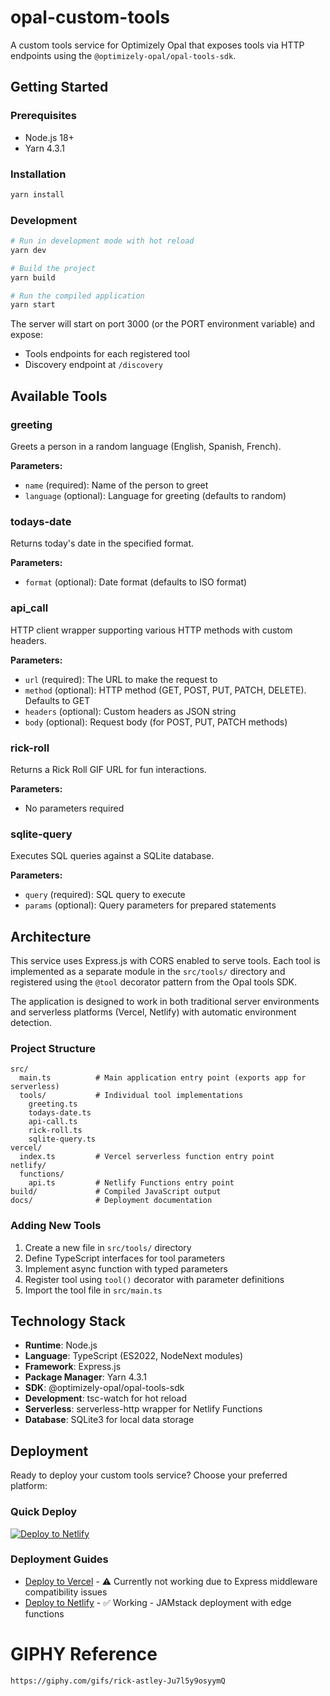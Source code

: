 # opal-custom-tools

A custom tools service for Optimizely Opal that exposes tools via HTTP endpoints using the `@optimizely-opal/opal-tools-sdk`.

## Getting Started

### Prerequisites
- Node.js 18+
- Yarn 4.3.1

### Installation
```bash
yarn install
```

### Development
```bash
# Run in development mode with hot reload
yarn dev

# Build the project
yarn build

# Run the compiled application
yarn start
```

The server will start on port 3000 (or the PORT environment variable) and expose:
- Tools endpoints for each registered tool
- Discovery endpoint at `/discovery`

## Available Tools

### greeting
Greets a person in a random language (English, Spanish, French).

**Parameters:**
- `name` (required): Name of the person to greet
- `language` (optional): Language for greeting (defaults to random)

### todays-date
Returns today's date in the specified format.

**Parameters:**
- `format` (optional): Date format (defaults to ISO format)

### api_call
HTTP client wrapper supporting various HTTP methods with custom headers.

**Parameters:**
- `url` (required): The URL to make the request to
- `method` (optional): HTTP method (GET, POST, PUT, PATCH, DELETE). Defaults to GET
- `headers` (optional): Custom headers as JSON string
- `body` (optional): Request body (for POST, PUT, PATCH methods)

### rick-roll
Returns a Rick Roll GIF URL for fun interactions.

**Parameters:**
- No parameters required

### sqlite-query
Executes SQL queries against a SQLite database.

**Parameters:**
- `query` (required): SQL query to execute
- `params` (optional): Query parameters for prepared statements

## Architecture

This service uses Express.js with CORS enabled to serve tools. Each tool is implemented as a separate module in the `src/tools/` directory and registered using the `@tool` decorator pattern from the Opal tools SDK.

The application is designed to work in both traditional server environments and serverless platforms (Vercel, Netlify) with automatic environment detection.

### Project Structure
```
src/
  main.ts          # Main application entry point (exports app for serverless)
  tools/           # Individual tool implementations
    greeting.ts
    todays-date.ts
    api-call.ts
    rick-roll.ts
    sqlite-query.ts
vercel/
  index.ts         # Vercel serverless function entry point
netlify/
  functions/
    api.ts         # Netlify Functions entry point
build/             # Compiled JavaScript output
docs/              # Deployment documentation
```

### Adding New Tools

1. Create a new file in `src/tools/` directory
2. Define TypeScript interfaces for tool parameters
3. Implement async function with typed parameters
4. Register tool using `tool()` decorator with parameter definitions
5. Import the tool file in `src/main.ts`

## Technology Stack

- **Runtime**: Node.js
- **Language**: TypeScript (ES2022, NodeNext modules)
- **Framework**: Express.js
- **Package Manager**: Yarn 4.3.1
- **SDK**: @optimizely-opal/opal-tools-sdk
- **Development**: tsc-watch for hot reload
- **Serverless**: serverless-http wrapper for Netlify Functions
- **Database**: SQLite3 for local data storage

## Deployment

Ready to deploy your custom tools service? Choose your preferred platform:

### Quick Deploy

[![Deploy to Netlify](https://www.netlify.com/img/deploy/button.svg)](https://app.netlify.com/start/deploy?repository=https://github.com/khurramkhang/opalhackathon2025)

### Deployment Guides

- [Deploy to Vercel](docs/vercel-deployment.md) - ⚠️ Currently not working due to Express middleware compatibility issues
- [Deploy to Netlify](docs/netlify-deployment.md) - ✅ Working - JAMstack deployment with edge functions

# GIPHY Reference
```sh
https://giphy.com/gifs/rick-astley-Ju7l5y9osyymQ
```
